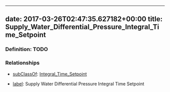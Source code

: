 
---
date: 2017-03-26T02:47:35.627182+00:00
title: Supply_Water_Differential_Pressure_Integral_Time_Setpoint
---
### Definition: TODO

### Relationships

* [subClassOf](http://www.w3.org/2000/01/rdf-schema#subClassOf): [Integral_Time_Setpoint](https://brickschema.org/schema/1.0/Brick#Integral_Time_Setpoint)

* [label](http://www.w3.org/2000/01/rdf-schema#label): Supply Water Differential Pressure Integral Time Setpoint
